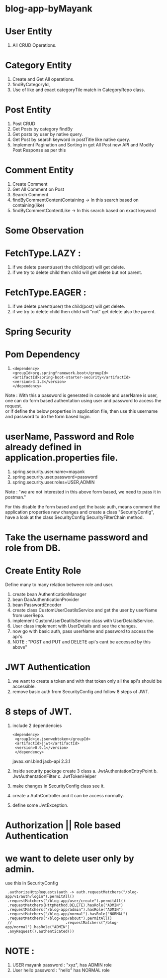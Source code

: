 # blog-app-byMayank
#

# User Entity 
1. All CRUD Operations.


# Category Entity 
1. Create and Get All operations. 
2. findByCategoryId, 
3. Use of like and exact categoryTile match in CategoryRepo class. 


# Post Entity 
1. Post CRUD
2. Get Posts by category findBy
3. Get posts by user by native query.
4. Get Post by search keyword in postTitle like native query.
5. Implement Pagination and Sorting in get All Post new API and Modify Post Response as per this

# Comment Entity
1. Create Comment
2. Get All Comment on Post 
3. Search Comment
4. findByCommentContentContaining -> In this search based on containing(like)
5. findByCommentContentLike ->  In this search based on exact keyword

# Some Observation
# FetchType.LAZY :
1. if we delete parent(user) the child(post) will get delete.
2. if we try to delete child then child will get delete but not parent.

# FetchType.EAGER :
1. if we delete parent(user) the child(post) will get delete.
2. if we try to delete child then child will "not" get delete also the parent.




# Spring Security

# Pom Dependency
1.     <dependency>
       <groupId>org.springframework.boot</groupId>
       <artifactId>spring-boot-starter-security</artifactId>
       <version>3.1.3</version>
       </dependency>

Note : With this a password is generated in console and userName is user, one can do form based authentation using user and password to access the request.  
or if define the below properties in application file, then use this username and password to do the form based login.
# userName, Password and Role already defined in application.properties file.
1. spring.security.user.name=mayank
2. spring.security.user.password=password
3. spring.security.user.roles=USER,ADMIN

Note : "we are not interested in this above form based, we need to pass it in postman."

For this disable the form based and get the basic auth, means comment the application properties new changes 
and create a class "SecurityConfig", have a look at the class SecurityConfig SecurityFilterChain method.

# Take the username password and role from DB.

# Create Entity Role
Define many to many relation between role and user.
1. create bean AuthenticationManager
2. bean DaoAuthenticationProvider
3. bean PasswordEncoder
4. create class CustomUserDeatilsService and get the user by userName from userRepo.
5. implement CustomUserDeatilsService class with UserDetailsService.
6. User class implement with UserDetails and see the changes.
7. now go with basic auth, pass userName and password to access the api's
8. NOTE : "POST and PUT and DELETE api's cant be accessed by this above" 


# JWT Authentication
1. we want to create a token and with that token only all the api's should be accessible.
2. remove basic auth from SecurityConfig and follow 8 steps of JWT.

# 8 steps of JWT.
1. include 2 dependencies

       <dependency>
        <groupId>io.jsonwebtoken</groupId>
        <artifactId>jjwt</artifactId>
        <version>0.9.1</version>
        </dependency>

   	<dependency>
   		<groupId>javax.xml.bind</groupId>
   		<artifactId>jaxb-api</artifactId>
   		<version>2.3.1</version>
   	</dependency>

2. Inside security package create 3 class
 a. JwtAuthentationEntryPoint
 b. JwtAuthentationFilter
 c. JwtTokenHelper
3. make changes in SecurityConfig class see it.
4. create a AuthController and it can be access normally.
5. define some JwtException.

# Authorization || Role based Authentication
# we want to delete user only by admin.
use this in SecurityConfig

     .authorizeHttpRequests(auth -> auth.requestMatchers("/blog-app/v1/auth/login").permitAll()
     .requestMatchers("/blog-app/user/create").permitAll()
     .requestMatchers(HttpMethod.DELETE).hasRole("ADMIN")
     .requestMatchers("/blog-app/admin").hasRole("ADMIN")
     .requestMatchers("/blog-app/normal").hasRole("NORMAL")
     .requestMatchers("/blog-app/about").permitAll()
     //                        .requestMatchers("/blog-app/normal").hasRole("ADMIN")
     .anyRequest().authenticated())

# NOTE : 
1.    USER mayank password : "xyz", has ADMIN role
2.    User hello password : "hello" has NORMAL role 


